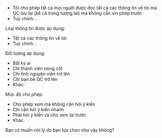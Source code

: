 - Tôi cho phép tất cả mọi người được đọc tất cả các thông tin về tôi mà QC lưu lại (kể cả trong tương lai) mà không cần xin phép trước
- Tuỳ chỉnh...

Loại thông tin được áp dụng:
- Tất cả các thông tin về tôi
- Tuỳ chỉnh...

Đối tượng áp dụng:
- Bất kỳ ai
- Chỉ thành viên nòng cốt
- Chỉ tình nguyện viên trở lên
- Chỉ bạn bè QC trở lên
- Khác:

Mức độ cho phép:
- Cho phép xem mà không cần hỏi ý kiến
- Chỉ cần hỏi ý kiến nhanh
- Phải hỏi ý kiến và cho xem lại trước
- Khác:

Bạn có muốn nói lý do bạn lựa chọn như vậy không?